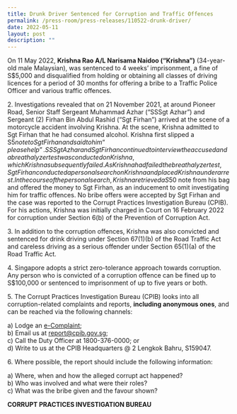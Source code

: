 ```yaml
---
title: Drunk Driver Sentenced for Corruption and Traffic Offences
permalink: /press-room/press-releases/110522-drunk-driver/
date: 2022-05-11
layout: post
description: ""
---
```

On 11 May 2022, **Krishna Rao A/L Narisama Naidoo (“Krishna”)** (34-year-old
male Malaysian), was sentenced to 4 weeks’ imprisonment, a fine of S$5,000 and disqualified from holding or obtaining all classes of driving licences for a period of 30 months for offering
a bribe to a Traffic Police Officer and various traffic offences.
 
2\. Investigations revealed that on 21 November 2021, at around Pioneer Road, Senior
Staff Sergeant Muhammad Azhar (“SSSgt Azhar”) and Sergeant (2) Firhan Bin Abdul Rashid
(“Sgt Firhan”) arrived at the scene of a motorcycle accident involving Krishna. At the scene,
Krishna admitted to Sgt Firhan that he had consumed alcohol. Krishna first slipped a S$5
note to Sgt Firhan and said to him “please help”. SSSgt Azhar and Sgt Firhan continued to
interview the accused and a breathalyzer test was conducted on Krishna, which Krishna
subsequently failed. As Krishna had failed the breathalyzer test, Sgt Firhan conducted a
personal search on Krishna and placed Krishna under arrest. In the course of the personal
search, Krishna retrieved a S$50 note from his bag and offered the money to Sgt Firhan, as
an inducement to omit investigating him for traffic offences. No bribe offers were accepted
by Sgt Firhan and the case was reported to the Corrupt Practices Investigation Bureau
(CPIB). For his actions, Krishna was initially charged in Court on 16 February 2022 for
corruption under Section 6(b) of the Prevention of Corruption Act.


3\. In addition to the corruption offences, Krishna was also convicted and sentenced for
drink driving under Section 67(1)(b) of the Road Traffic Act and careless driving as a serious
offender under Section 65(1)(a) of the Road Traffic Act.


4\. Singapore adopts a strict zero-tolerance approach towards corruption. Any person
who is convicted of a corruption offence can be fined up to S$100,000 or sentenced to
imprisonment of up to five years or both. 


5\.        The Corrupt Practices Investigation Bureau (CPIB) looks into all corruption-related complaints and reports, **including anonymous ones**, and can be reached via the following channels:

a) Lodge an [e-Complaint](/e-services/e-complaint-for-corrupt-conduct);<br>
b) Email us at <a href="mailto:report@cpib.gov.sg" class="spamspan">report@cpib.gov.sg</a>;<br>
c) Call the Duty Officer at 1800-376-0000; or<br>
d) Write to us at the CPIB Headquarters @ 2 Lengkok Bahru, S159047.

6\.	Where possible, the report should include the following information:

a) Where, when and how the alleged corrupt act happened?<br>
b) Who was involved and what were their roles?<br>
c) What was the bribe given and the favour shown?

**CORRUPT PRACTICES INVESTIGATION BUREAU**